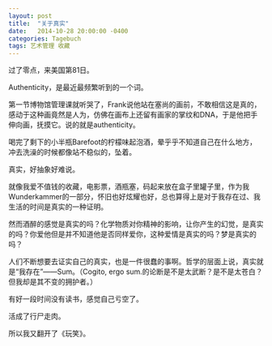```yaml
---
layout: post
title:  "关于真实"
date:   2014-10-28 20:00:00 -0400
categories: Tagebuch
tags: 艺术管理 收藏
---
```


过了零点，来美国第81日。

Authenticity，是最近最频繁听到的一个词。

第一节博物馆管理课就听哭了，Frank说他站在塞尚的画前，不敢相信这是真的，感动于这种画竟然是人为，仿佛在画布上还留有画家的掌纹和DNA，于是他把手伸向画，抚摸它。说的就是authenticity。

喝完了剩下的小半瓶Barefoot的柠檬味起泡酒，晕乎乎不知道自己在什么地方，冲去洗澡的时候都像站不稳似的，坠着。

真实，好抽象好难说。

就像我爱不值钱的收藏，电影票，酒瓶塞，码起来放在盒子里罐子里，作为我Wunderkammer的一部分，怀旧也好炫耀也好，总也算得上是对于我存在过、我生活的时间是真实的一种证明。

然而酒醉的感觉是真实的吗？化学物质对你精神的影响，让你产生的幻觉，是真实的吗？你爱他但是并不知道他是否同样爱你，这种爱情是真实的吗？梦是真实的吗？

人们不断想要去证实自己的真实，也是一件很蠢的事啊。哲学的层面上说，真实就是“我存在”——Sum。（Cogito, ergo sum.的论断是不是太武断？是不是太苍白？但我却是其不变的拥护者。）

有好一段时间没有读书，感觉自己亏空了。

活成了行尸走肉。

所以我又翻开了《玩笑》。